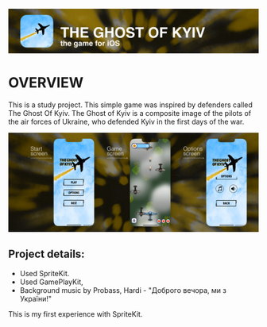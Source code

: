 ![Image alt](https://github.com/yardman438/GhostOfKyiv-Game/blob/main/main_cover.jpg)
# OVERVIEW

This is a study project.
This simple game was inspired by defenders called The Ghost Of Kyiv. 
The Ghost of Kyiv is a composite image of the pilots of the air forces of Ukraine, who defended Kyiv in the first days of the war.

![Image alt](https://github.com/yardman438/GhostOfKyiv-Game/blob/main/screens_cover.png)

## Project details:

- Used SpriteKit.
- Used GamePlayKit,
- Background music by Probass, Hardi - "Доброго вечора, ми з України!"

This is my first experience with SpriteKit.
